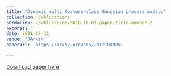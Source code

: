 ```yaml
---
title: "Dynamic multi feature-class Gaussian process models"
collection: publications
permalink: /publication/2010-10-01-paper-title-number-2
excerpt: ''
date: 2021-12-11
venue: 'JArxiv'
paperurl: 'https://arxiv.org/abs/2112.04495'

---
```



[Download paper here](https://arxiv.org/pdf/2112.04495)


